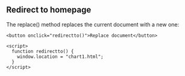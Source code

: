 <!DOCTYPE html>
<html>
  <body onload="redirectto()">
    <h2>Redirect to homepage</h2>
    <p>The replace() method replaces the current document with a new one:</p>

    <button onclick="redirectto()">Replace document</button>

    <script>
      function redirectto() {
        window.location = "chart1.html";
      }
    </script>
  </body>
</html>
